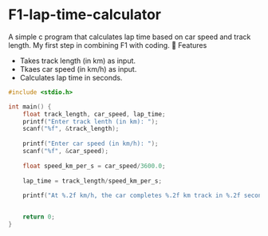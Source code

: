 # F1-lap-time-calculator
A simple c program that calculates lap time based on car speed and track length. My first step in combining F1 with coding.
📌 Features
* Takes track length (in km) as input.
* Tkaes car speed (in km/h) as input.
* Calculates lap time in seconds.

```c
#include <stdio.h>

int main() {
    float track_length, car_speed, lap_time;
    printf("Enter track lenth (in km): ");
    scanf("%f", &track_length);
    
    printf("Enter car speed (in km/h): ");
    scanf("%f", &car_speed);
    
    float speed_km_per_s = car_speed/3600.0;
    
    lap_time = track_length/speed_km_per_s;
    
    printf("At %.2f km/h, the car completes %.2f km track in %.2f seconds.", car_speed, track_length, lap_time);


    return 0;
} 
```

